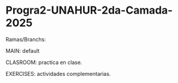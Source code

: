 # Progra2-UNAHUR-2da-Camada-2025

Ramas/Branchs:

MAIN: default

CLASROOM: practica en clase.

EXERCISES: actividades complementarias.
